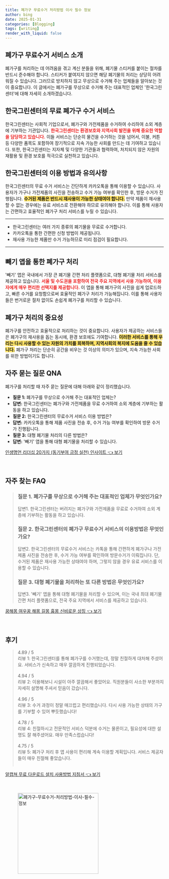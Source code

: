 ```yaml
---
title: 폐가구 무료수거 처리방법 이사 필수 정보
author: bing
date: 2025-01-31
categories: [Blogging]
tags: [writing]
render_with_liquid: false
---
```



<h2 id='폐가구 무료수거 서비스 소개'>폐가구 무료수거 서비스 소개</h2>

<p>폐가구를 처리하는 데 어려움을 겪고 계신 분들을 위해, 폐기물 스티커를 붙이는 절차를 반드시 준수해야 합니다. 스티커가 붙여지지 않으면 해당 폐기물의 처리는 상당히 어려워질 수 있습니다. 그러므로 방치하지 않고 무상으로 수거해 주는 업체들을 알아보는 것이 중요합니다. 이 글에서는 폐가구를 무상으로 수거해 주는 대표적인 업체인 '한국그린센터'에 대해 자세히 소개하겠습니다.</p>

<h2 id='한국그린센터의 무료 폐가구 수거 서비스'>한국그린센터의 무료 폐가구 수거 서비스</h2>

<p>한국그린센터는 사회적 기업으로서, 폐가구와 가전제품을 수거하여 수리하여 소외 계층에 기부하는 기관입니다. <b><span style="color: #ee2323;">한국그린센터는 환경보호와 지역사회 발전을 위해 중요한 역할을 담당하고 있습니다.</span></b> 이들 서비스는 단순히 물건을 수거하는 것을 넘어서, 이불, 커튼 등 다양한 품목도 포함하여 장기적으로 지속 가능한 사회를 만드는 데 기여하고 있습니다. 또한, 한국그린센터는 지자체 및 다양한 기관들과 협력하여, 처치되지 않은 자원의 재활용 및 환경 보호를 적극으로 실천하고 있습니다.</p>

<h2 id='한국그린센터의 이용 방법과 유의사항'>한국그린센터의 이용 방법과 유의사항</h2>

<p>한국그린센터의 무료 수거 서비스는 간단하게 카카오톡을 통해 이용할 수 있습니다. 사용자가 가구나 가전제품의 사진을 전송하고 수거 가능 여부를 확인한 후, 방문 수거가 진행됩니다. <b><span style="background-color: #ffe066;">수거된 제품은 반드시 재사용이 가능한 상태여야 합니다.</span></b> 만약 제품이 재사용할 수 없는 경우에는 유료 서비스로 전환해야 하므로 유의해야 합니다. 이를 통해 사용자는 간편하고 효율적인 폐가구 처리 서비스를 누릴 수 있습니다.</p>

<hr />

<ul>
    <li>한국그린센터는 여러 가지 종류의 폐기물을 무료로 수거합니다.</li>
    <li>카카오톡을 통한 간편한 신청 방법이 제공됩니다.</li>
    <li>재사용 가능한 제품만 수거 가능하므로 미리 점검이 필요합니다.</li>
</ul>

<hr />

<h2 id='빼기 앱을 통한 폐가구 처리'>빼기 앱을 통한 폐가구 처리</h2>

<p>'빼기' 앱은 국내에서 가장 큰 폐기물 간편 처리 플랫폼으로, 대형 폐기물 처리 서비스를 제공하고 있습니다. <b><span style="color: #ee2323;">서울 및 수도권을 포함하여 전국 주요 지역에서 사용 가능하여, 이용자에게 매우 편리한 선택지를 제공합니다.</span></b> 이 앱을 통해 폐가구의 사진을 쉽게 업로드하고, 빠른 수거를 요청함으로써 효율적인 폐가구 처리가 가능해집니다. 이를 통해 사용자들은 번거로운 절차 없이도 손쉽게 폐가구를 처리할 수 있습니다.</p>

<h2 id='폐가구 처리의 중요성'>폐가구 처리의 중요성</h2>

<p>폐가구를 안전하고 효율적으로 처리하는 것이 중요합니다. 사용자가 제공하는 서비스들은 폐가구의 재사용을 돕는 동시에, 환경 보호에도 기여합니다. <b><span style="background-color: #ffe066;">이러한 서비스를 통해 우리는 다시 사용할 수 있는 자원의 가치를 회복하며, 지역사회의 복지에 도움을 줄 수 있습니다.</span></b> 폐가구 처리는 단순히 공간을 비우는 것 이상의 의미가 있으며, 지속 가능한 사회를 위한 방법이기도 합니다.</p>

<h2 id='자주 묻는 질문 QNA'>자주 묻는 질문 QNA</h2>

<p>폐가구를 처리할 때 자주 묻는 질문에 대해 아래와 같이 정리했습니다.</p>

<ul>
    <li><b>질문 1:</b> 폐가구를 무상으로 수거해 주는 대표적인 업체는?</li>
    <li><b>답변:</b> 한국그린센터는 폐가구와 가전제품을 무료 수거하여 소외 계층에 기부하는 활동을 하고 있습니다.</li>
    <li><b>질문 2:</b> 한국그린센터의 무료수거 서비스 이용 방법은?</li>
    <li><b>답변:</b> 카카오톡을 통해 제품 사진을 전송 후, 수거 가능 여부를 확인하여 방문 수거가 진행됩니다.</li>
    <li><b>질문 3:</b> 대형 폐기물 처리의 다른 방법은?</li>
    <li><b>답변:</b> '빼기' 앱을 통해 대형 폐기물을 처리할 수 있습니다.</li>
</ul>


<p><a class="click-button" title="인생명언 리더십 20가지 (동기부여 긍정 실천) 인사이트" href="https://adkhouse.github.io/posts/%EC%9D%B8%EC%83%9D%EB%AA%85%EC%96%B8-%EB%A6%AC%EB%8D%94%EC%8B%AD-20%EA%B0%80%EC%A7%80-(%EB%8F%99%EA%B8%B0%EB%B6%80%EC%97%AC-%EA%B8%8D%EC%A0%95-%EC%8B%A4%EC%B2%9C)-%EC%9D%B8%EC%82%AC%EC%9D%B4%ED%8A%B8/" rel="dofollow">인생명언 리더십 20가지 (동기부여 긍정 실천) 인사이트 👈 보기</a></p><br>
<h2 id='자주_찾는_FAQ'>자주 찾는 FAQ</h2>
<div itemscope="" itemtype="https://schema.org/FAQPage"> 
<blockquote> 
<div itemscope="" itemprop="mainEntity" itemtype="https://schema.org/Question"> 
<h3 itemprop="name">질문 1. 폐가구를 무상으로 수거해 주는 대표적인 업체가 무엇인가요?</h3> 
<div itemscope="" itemprop="acceptedAnswer" itemtype="https://schema.org/Answer"> 
<span itemprop="text"> 
<p>답변1. 한국그린센터는 버려지는 폐가구와 가전제품을 무료로 수거하여 소외 계층에 기부하는 활동을 하고 있습니다.</p> 
</span> 
</div> 
</div> 
<div itemscope="" itemprop="mainEntity" itemtype="https://schema.org/Question"> 
<h3 itemprop="name">질문 2. 한국그린센터의 폐가구 무료수거 서비스의 이용방법은 무엇인가요?</h3> 
<div itemscope="" itemprop="acceptedAnswer" itemtype="https://schema.org/Answer"> 
<span itemprop="text"> 
<p>답변2. 한국그린센터의 무료수거 서비스는 카톡을 통해 간편하게 폐가구나 가전 제품 사진을 전송한 후, 수거 가능 여부를 확인하여 방문수거가 이뤄집니다. 단, 수거된 제품은 재사용 가능한 상태여야 하며, 그렇지 않을 경우 유료 서비스를 이용할 수 있습니다.</p> 
</span> 
</div> 
</div> 
<div itemscope="" itemprop="mainEntity" itemtype="https://schema.org/Question"> 
<h3 itemprop="name">질문 3. 대형 폐기물을 처리하는 또 다른 방법은 무엇인가요?</h3> 
<div itemscope="" itemprop="acceptedAnswer" itemtype="https://schema.org/Answer"> 
<span itemprop="text"> 
<p>답변3. '빼기' 앱을 통해 대형 폐기물을 처리할 수 있으며, 이는 국내 최대 폐기물 간편 처리 플랫폼으로, 전국 주요 지역에서 서비스를 제공하고 있습니다.</p> 
</span> 
</div> 
</div> 
</blockquote> 
</div>
<p><a class="click-button" title="꿈해몽 여우꿈 해몽 길몽 흉몽 신비로운 상징" href="https://adkhouse.github.io/posts/%EA%BF%88%ED%95%B4%EB%AA%BD-%EC%97%AC%EC%9A%B0%EA%BF%88-%ED%95%B4%EB%AA%BD-%EA%B8%B8%EB%AA%BD-%ED%9D%89%EB%AA%BD-%EC%8B%A0%EB%B9%84%EB%A1%9C%EC%9A%B4-%EC%83%81%EC%A7%95/" rel="dofollow">꿈해몽 여우꿈 해몽 길몽 흉몽 신비로운 상징 👈 보기</a></p><br>
<h2 id='후기'>후기</h2>
<div itemscope itemtype="https://schema.org/Product">
  <blockquote>
  <div itemprop="review" itemscope itemtype="https://schema.org/Review">
      <div itemprop="reviewRating" itemscope itemtype="https://schema.org/Rating"> <span itemprop="ratingValue">4.89</span> / <span itemprop="bestRating">5</span> </div>
      <span itemprop="reviewBody">리뷰 1: 한국그린센터를 통해 폐가구를 수거했는데, 정말 친절하게 대처해 주셨어요. 서비스가 신속하고 매우 깔끔하게 진행되었습니다. </span>
  </div>
  <br>
  <div itemprop="review" itemscope itemtype="https://schema.org/Review">
      <div itemprop="reviewRating" itemscope itemtype="https://schema.org/Rating"> <span itemprop="ratingValue">4.94</span> / <span itemprop="bestRating">5</span> </div>
      <span itemprop="reviewBody">리뷰 2: 이용해보니 시설이 아주 깔끔해서 좋았어요. 직원분들이 사소한 부분까지 자세히 설명해 주셔서 믿음이 갔습니다.</span>
  </div>
  <br>
  <div itemprop="review" itemscope itemtype="https://schema.org/Review">
      <div itemprop="reviewRating" itemscope itemtype="https://schema.org/Rating"> <span itemprop="ratingValue">4.96</span> / <span itemprop="bestRating">5</span> </div>
      <span itemprop="reviewBody">리뷰 3: 수거 과정이 정말 매끄럽고 편리했습니다. 다시 사용 가능한 상태의 가구를 기부할 수 있어 뿌듯했습니다!</span>
  </div>
  <br>
  <div itemprop="review" itemscope itemtype="https://schema.org/Review">
      <div itemprop="reviewRating" itemscope itemtype="https://schema.org/Rating"> <span itemprop="ratingValue">4.78</span> / <span itemprop="bestRating">5</span> </div>
      <span itemprop="reviewBody">리뷰 4: 친절하시고 전문적인 서비스 덕분에 수거는 물론이고, 필요성에 대한 설명도 잘 해주셨어요. 매우 만족스럽습니다!</span>
  </div>
  <br>
  <div itemprop="review" itemscope itemtype="https://schema.org/Review">
      <div itemprop="reviewRating" itemscope itemtype="https://schema.org/Rating"> <span itemprop="ratingValue">4.75</span> / <span itemprop="bestRating">5</span> </div>
      <span itemprop="reviewBody">리뷰 5: 폐가구 처리 후 앱 사용이 편리해 계속 이용할 계획입니다. 서비스 제공자들이 매우 친절해 좋았습니다.</span>
  </div>
  <br>
  </blockquote>
</div>
<p><a class="click-button" title="알캡쳐 무료 다운로드 설치 사용방법 지침서" href="https://adkhouse.github.io/posts/%EC%95%8C%EC%BA%A1%EC%B3%90-%EB%AC%B4%EB%A3%8C-%EB%8B%A4%EC%9A%B4%EB%A1%9C%EB%93%9C-%EC%84%A4%EC%B9%98-%EC%82%AC%EC%9A%A9%EB%B0%A9%EB%B2%95-%EC%A7%80%EC%B9%A8%EC%84%9C/" rel="dofollow">알캡쳐 무료 다운로드 설치 사용방법 지침서 👈 보기</a></p><br>
<figure class="image"><img src="https://adkhouse.github.io/assets/img/thumbnail/폐가구-무료수거-처리방법-이사-필수-정보.webp" alt="폐가구-무료수거-처리방법-이사-필수-정보" width="256" height="256"></figure>